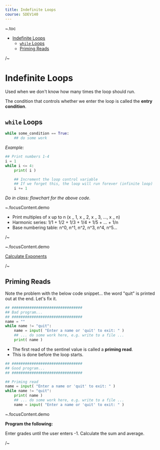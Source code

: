 ```yaml
---
title: Indefinite Loops
course: SDEV140
---
```


~.toc

- [Indefinite Loops](#indefinite-loops)
  - [`while` Loops](#while-loops)
  - [Priming Reads](#priming-reads)

/~

# Indefinite Loops

Used when we don't know how many times the loop should run.

The condition that controls whether we enter the loop is called the **entry condition**.

## `while` Loops

```python
while some_condition == True:
    ## do some work
```

_Example:_

```python
## Print numbers 1-4
i = 1
while i <= 4:
    print( i )

    ## Increment the loop control variable
    ## If we forget this, the loop will run forever (infinite loop)
    i += 1
```

_Do in class: flowchart for the above code._

~.focusContent.demo

- Print multiples of x up to n (x _ 1, x _ 2, x _ 3, ..., x _ n)
- Harmonic series: 1/1 + 1/2 + 1/3 + 1/4 + 1/5 + ... + 1/n
- Base numbering table: n^0, n^1, n^2, n^3, n^4, n^5...

/~

~.focusContent.demo

[Calculate Exponents](https://github.com/mpjovanovich/ivy_tech/blob/main/SDEV120_Computing_Logic/calculate_exponents.py)

/~

## Priming Reads

Note the problem with the below code snippet... the word "quit" is printed out at the end. Let's fix it.

```python
## ################################
## Bad program...
## ################################
name = ""
while name != "quit":
    name = input( "Enter a name or 'quit' to exit: " )
    ## ... do some work here, e.g. write to a file ...
    print( name )
```

- The first read of the sentinel value is called a **priming read**.
- This is done before the loop starts.

```python
## ################################
## Good program...
## ################################

## Priming read
name = input( "Enter a name or 'quit' to exit: " )
while name != "quit":
    print( name )
    ## ... do some work here, e.g. write to a file ...
    name = input( "Enter a name or 'quit' to exit: " )
```


~.focusContent.demo

**Program the following:**

Enter grades until the user enters -1. Calculate the sum and average.

/~
